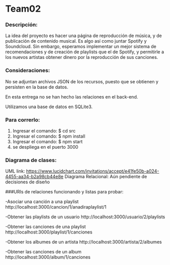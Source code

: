 # Team02
### Descripción:
La idea del proyecto es hacer una página de reproducción de música, y de publicación de contenido musical. Es algo así como juntar Spotify y Soundcloud. Sin embargo, esperamos implementar un mejor sistema de recomendaciones y de creación de playlists que el de Spotify, y permitirle a los nuevos artistas obtener dinero por la reproducción de sus canciones.

### Consideraciones:

No se adjuntan archivos JSON de los recursos, puesto que se obtienen y persisten en la base de datos.

En esta entrega no se han hecho las relaciones en el back-end.

Utilizamos una base de datos en SQLite3.

### Para correrlo:

1. Ingresar el comando: $ cd src
2. Ingresar el comando: $ npm install
3. Ingresar el comando: $ npm start
4. se despliega en el puerto 3000

### Diagrama de clases:
UML link: https://www.lucidchart.com/invitations/accept/e41fe50b-a024-4455-aa34-b2a98cb44e8e
Diagrama Relacional: Aún pendiente de decisiones de diseño

###URIs de relaciones funcionando y listas para probar:

-Asociar una canción a una playlist
http://localhost:3000/cancion/1/anadiraplaylist/1

-Obtener las playlists de un usuario
http://localhost:3000/usuario/2/playlists

-Obtener las canciones de una playlist
http://localhost:3000/playlist/1/canciones

-Obtener los albumes de un artista
http://localhost:3000/artista/2/albumes

-Obtener las canciones de un album
http://localhost:3000/album/1/canciones
